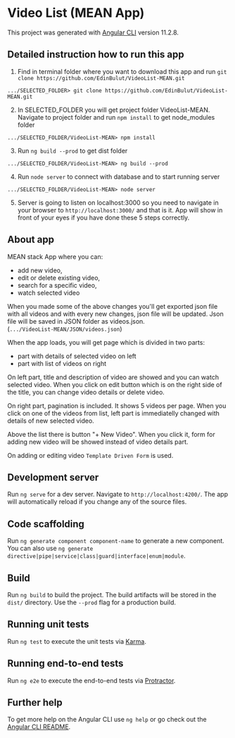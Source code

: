 # Video List (MEAN App)

This project was generated with [Angular CLI](https://github.com/angular/angular-cli) version 11.2.8.

## Detailed instruction how to run this app

1. Find in terminal folder where you want to download this app and
run `git clone https://github.com/EdinBulut/VideoList-MEAN.git`

`.../SELECTED_FOLDER> git clone https://github.com/EdinBulut/VideoList-MEAN.git`


2. In SELECTED_FOLDER you will get project folder VideoList-MEAN. Navigate to project folder and
run `npm install` to get node_modules folder

`.../SELECTED_FOLDER/VideoList-MEAN> npm install`


3. Run `ng build --prod` to get dist folder

`.../SELECTED_FOLDER/VideoList-MEAN> ng build --prod`


4. Run `node server` to connect with database and to start running server

`.../SELECTED_FOLDER/VideoList-MEAN> node server`


5. Server is going to listen on localhost:3000 so you need to navigate in your browser to `http://localhost:3000/` and that is it.
App will show in front of your eyes if you have done these 5 steps correctly.




## About app

MEAN stack App where you can:
 - add new video, 
 - edit or delete existing video,
 - search for a specific video,
 - watch selected video

When you made some of the above changes you'll get exported json file with all videos and with every new changes, json file will be updated.
Json file will be saved in JSON folder as videos.json.   
(`.../VideoList-MEAN/JSON/videos.json`)

When the app loads, you will get page which is divided in two parts:
  - part with details of selected video on left
  - part with list of videos on right

On left part, title and description of video are showed and you can watch selected video.
When you click on edit button which is on the right side of the title, you can change video details or delete video.

On right part, pagination is included. It shows 5 videos per page.
When you click on one of the videos from list, left part is immediatelly changed with details of new selected video.

Above the list there is button "+ New Video".
When you click it, form for adding new video will be showed instead of video details part.

On adding or editing video `Template Driven Form` is used.










## Development server

Run `ng serve` for a dev server. Navigate to `http://localhost:4200/`. The app will automatically reload if you change any of the source files.

## Code scaffolding

Run `ng generate component component-name` to generate a new component. You can also use `ng generate directive|pipe|service|class|guard|interface|enum|module`.

## Build

Run `ng build` to build the project. The build artifacts will be stored in the `dist/` directory. Use the `--prod` flag for a production build.

## Running unit tests

Run `ng test` to execute the unit tests via [Karma](https://karma-runner.github.io).

## Running end-to-end tests

Run `ng e2e` to execute the end-to-end tests via [Protractor](http://www.protractortest.org/).

## Further help

To get more help on the Angular CLI use `ng help` or go check out the [Angular CLI README](https://github.com/angular/angular-cli/blob/master/README.md).
